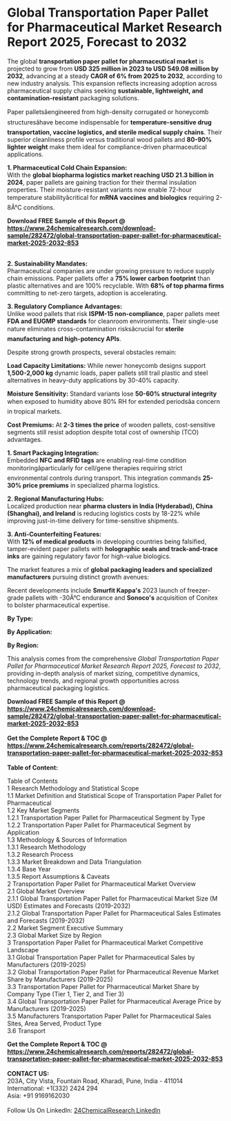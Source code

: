 <h1>Global Transportation Paper Pallet for Pharmaceutical Market Research Report 2025, Forecast to 2032</h1><p>The global <strong>transportation paper pallet for pharmaceutical market</strong> is projected to grow from <strong>USD 325 million in 2023 to USD 549.08 million by 2032</strong>, advancing at a steady <strong>CAGR of 6% from 2025 to 2032</strong>, according to new industry analysis. This expansion reflects increasing adoption across pharmaceutical supply chains seeking <strong>sustainable, lightweight, and contamination-resistant</strong> packaging solutions.</p><p>Paper palletsâengineered from high-density corrugated or honeycomb structuresâhave become indispensable for <strong>temperature-sensitive drug transportation, vaccine logistics, and sterile medical supply chains</strong>. Their superior cleanliness profile versus traditional wood pallets and <strong>80-90% lighter weight</strong> make them ideal for compliance-driven pharmaceutical applications.</p><p><strong>1. Pharmaceutical Cold Chain Expansion:</strong><br>
With the <strong>global biopharma logistics market reaching USD 21.3 billion in 2024</strong>, paper pallets are gaining traction for their thermal insulation properties. Their moisture-resistant variants now enable 72-hour temperature stabilityâcritical for <strong>mRNA vaccines and biologics</strong> requiring 2-8Â°C conditions.</p><div><b>Download FREE Sample of this Report @ 
            <a href="https://www.24chemicalresearch.com/download-sample/282472/global-transportation-paper-pallet-for-pharmaceutical-market-2025-2032-853">
            https://www.24chemicalresearch.com/download-sample/282472/global-transportation-paper-pallet-for-pharmaceutical-market-2025-2032-853</a></b></div><br><p><strong>2. Sustainability Mandates:</strong><br>
Pharmaceutical companies are under growing pressure to reduce supply chain emissions. Paper pallets offer a <strong>75% lower carbon footprint</strong> than plastic alternatives and are 100% recyclable. With <strong>68% of top pharma firms</strong> committing to net-zero targets, adoption is accelerating.</p><p><strong>3. Regulatory Compliance Advantages:</strong><br>
Unlike wood pallets that risk <strong>ISPM-15 non-compliance</strong>, paper pallets meet <strong>FDA and EUGMP standards</strong> for cleanroom environments. Their single-use nature eliminates cross-contamination risksâcrucial for <strong>sterile manufacturing and high-potency APIs</strong>.</p><p>Despite strong growth prospects, several obstacles remain:</p><p><strong>Load Capacity Limitations:</strong> While newer honeycomb designs support <strong>1,500-2,000 kg</strong> dynamic loads, paper pallets still trail plastic and steel alternatives in heavy-duty applications by 30-40% capacity.</p><p><strong>Moisture Sensitivity:</strong> Standard variants lose <strong>50-60% structural integrity</strong> when exposed to humidity above 80% RH for extended periodsâa concern in tropical markets.</p><p><strong>Cost Premiums:</strong> At <strong>2-3 times the price</strong> of wooden pallets, cost-sensitive segments still resist adoption despite total cost of ownership (TCO) advantages.</p><p><strong>1. Smart Packaging Integration:</strong><br>
Embedded <strong>NFC and RFID tags</strong> are enabling real-time condition monitoringâparticularly for cell/gene therapies requiring strict environmental controls during transport. This integration commands <strong>25-30% price premiums</strong> in specialized pharma logistics.</p><p><strong>2. Regional Manufacturing Hubs:</strong><br>
Localized production near <strong>pharma clusters in India (Hyderabad), China (Shanghai), and Ireland</strong> is reducing logistics costs by 18-22% while improving just-in-time delivery for time-sensitive shipments.</p><p><strong>3. Anti-Counterfeiting Features:</strong><br>
With <strong>12% of medical products</strong> in developing countries being falsified, tamper-evident paper pallets with <strong>holographic seals and track-and-trace inks</strong> are gaining regulatory favor for high-value biologics.</p><p>The market features a mix of <strong>global packaging leaders and specialized manufacturers</strong> pursuing distinct growth avenues:</p><p>Recent developments include <strong>Smurfit Kappa's</strong> 2023 launch of freezer-grade pallets with -30Â°C endurance and <strong>Sonoco's</strong> acquisition of Conitex to bolster pharmaceutical expertise.</p><p><strong>By Type:</strong></p><p><strong>By Application:</strong></p><p><strong>By Region:</strong></p><p>This analysis comes from the comprehensive <em>Global Transportation Paper Pallet for Pharmaceutical Market Research Report 2025, Forecast to 2032</em>, providing in-depth analysis of market sizing, competitive dynamics, technology trends, and regional growth opportunities across pharmaceutical packaging logistics.</p><div><b>Download FREE Sample of this Report @ 
            <a href="https://www.24chemicalresearch.com/download-sample/282472/global-transportation-paper-pallet-for-pharmaceutical-market-2025-2032-853">
            https://www.24chemicalresearch.com/download-sample/282472/global-transportation-paper-pallet-for-pharmaceutical-market-2025-2032-853</a></b></div><br><div><b>Get the Complete Report & TOC @ 
            <a href="https://www.24chemicalresearch.com/reports/282472/global-transportation-paper-pallet-for-pharmaceutical-market-2025-2032-853">
            https://www.24chemicalresearch.com/reports/282472/global-transportation-paper-pallet-for-pharmaceutical-market-2025-2032-853</a></b></div><br>
            <b>Table of Content:</b><p>Table of Contents<br />
1 Research Methodology and Statistical Scope<br />
1.1 Market Definition and Statistical Scope of Transportation Paper Pallet for Pharmaceutical<br />
1.2 Key Market Segments<br />
1.2.1 Transportation Paper Pallet for Pharmaceutical Segment by Type<br />
1.2.2 Transportation Paper Pallet for Pharmaceutical Segment by Application<br />
1.3 Methodology & Sources of Information<br />
1.3.1 Research Methodology<br />
1.3.2 Research Process<br />
1.3.3 Market Breakdown and Data Triangulation<br />
1.3.4 Base Year<br />
1.3.5 Report Assumptions & Caveats<br />
2 Transportation Paper Pallet for Pharmaceutical Market Overview<br />
2.1 Global Market Overview<br />
2.1.1 Global Transportation Paper Pallet for Pharmaceutical Market Size (M USD) Estimates and Forecasts (2019-2032)<br />
2.1.2 Global Transportation Paper Pallet for Pharmaceutical Sales Estimates and Forecasts (2019-2032)<br />
2.2 Market Segment Executive Summary<br />
2.3 Global Market Size by Region<br />
3 Transportation Paper Pallet for Pharmaceutical Market Competitive Landscape<br />
3.1 Global Transportation Paper Pallet for Pharmaceutical Sales by Manufacturers (2019-2025)<br />
3.2 Global Transportation Paper Pallet for Pharmaceutical Revenue Market Share by Manufacturers (2019-2025)<br />
3.3 Transportation Paper Pallet for Pharmaceutical Market Share by Company Type (Tier 1, Tier 2, and Tier 3)<br />
3.4 Global Transportation Paper Pallet for Pharmaceutical Average Price by Manufacturers (2019-2025)<br />
3.5 Manufacturers Transportation Paper Pallet for Pharmaceutical Sales Sites, Area Served, Product Type<br />
3.6 Transport</p><div><b>Get the Complete Report & TOC @ 
            <a href="https://www.24chemicalresearch.com/reports/282472/global-transportation-paper-pallet-for-pharmaceutical-market-2025-2032-853">
            https://www.24chemicalresearch.com/reports/282472/global-transportation-paper-pallet-for-pharmaceutical-market-2025-2032-853</a></b></div><br><b>CONTACT US:</b><br>
            203A, City Vista, Fountain Road, Kharadi, Pune, India - 411014<br>
            International: +1(332) 2424 294<br>
            Asia: +91 9169162030 <br><br>
            Follow Us On LinkedIn: <a href="https://www.linkedin.com/company/24chemicalresearch/">24ChemicalResearch LinkedIn</a>